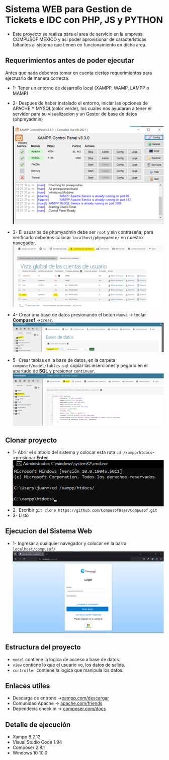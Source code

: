 # Sistema WEB para Gestion de Tickets e IDC con PHP, JS y PYTHON
- Este proyecto se realiza para el area de servicio en la empresa COMPUSOF MÉXICO y asi poder 
  aprovisionar de caracteristicas faltantes al sistema que tienen en funcionamiento en dicha area.
## Requerimientos antes de poder ejecutar
Antes que nada debemos tomar en cuenta ciertos requerimientos para ejectuarlo de manera correcta.
- 1- Tener un entorno de desarrollo local (XAMPP, WAMP, LAMPP o MAMP)
- 2- Despues de haber instalado el entorno, iniciar las opciones de APACHE Y MYSQL(color verde), 
  los cuales nos ayudaran a tener el servidor para su visualizacion y un Gestor de base de datos (phpmyadmin)

  ![alt text](view/imgREADME/image.png)
- 3- El usuarios de phpmyadmin debe ser `root` y sin contraseña; para verificarlo debemos colocar `localhost/phpmyadmin/` en nuestro navegador.
  ![alt text](<view/imgREADME/image copy.png>)
- 4- Crear una base de datos presionando el boton `Nueva` -> teclar **Compusof** ->`Crear`.
![alt text](<view/imgREADME/image copy 2.png>)
- 5- Crear tablas en la base de datos, en la carpeta `compusof/model/tables.sql` copiar las inserciones y pegarlo en el apartado de **SQL** y presionar `continuar`.
![alt text](<view/imgREADME/image copy 3.png>)
## Clonar proyecto 
- 1- Abrir el simbolo del sistema y colocar esta ruta `cd /xampp/htdocs`->presionar **Enter**
![alt text](view/imgREADME/cmd.png)
- 2- Escribir `git clone https://github.com/CompusofUser/Compusof.git`
- 3- Listo
## Ejecucion del Sistema Web 
- 1- Ingresar a cualquier navegador y colocar en la barra `localhost/compusof/`
![alt text](view/imgREADME/ejecucion.png)

## Estructura del proyecto 
- `model` contiene la logica de acceso a base de datos.
- `view` contiene lo que el usuario ve, los datos de salida.
- `controller` contiene la logica que manipula los datos.

## Enlaces utiles
- Descarga de entrono ->[xampp.com/descargar](https://www.apachefriends.org/es/index.html)
- Comunidad Apache -> [apache.com/friends](https://www.apachefriends.org/es/community.html)
- Dependecia check in -> [composer.com/docs](https://getcomposer.org/)

## Detalle de ejecución 

- Xampp 8.2.12
- Visual Studio Code 1.94
- Composer 2.8.1
- Windows 10 10.0
